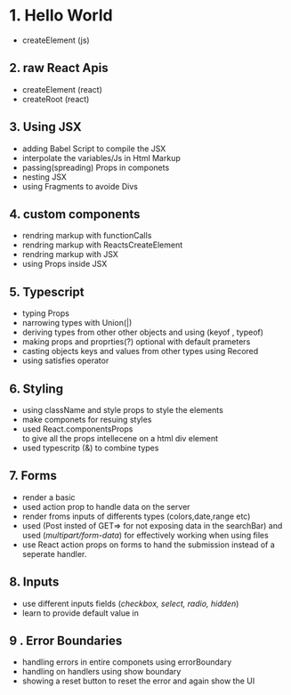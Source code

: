 # 1. Hello World

- createElement (js)

## 2. raw React Apis

- createElement (react)
- createRoot (react)

## 3. Using JSX

- adding Babel Script to compile the JSX
- interpolate the variables/Js in Html Markup
- passing(spreading) Props in componets
- nesting JSX
- using Fragments to avoide Divs

## 4. custom components

- rendring markup with functionCalls
- rendring markup with ReactsCreateElement
- rendring markup with JSX
- using Props inside JSX

## 5. Typescript

- typing Props
- narrowing types with Union(|)
- deriving types from other other objects and using (keyof , typeof)
- making props and proprties(?) optional with default prameters
- casting objects keys and values from other types using Recored
- using satisfies operator

## 6. Styling

- using className and style props to style the elements
- make componets for resuing styles
- used React.componentsProps<div> to give all the props intellecene on a html div element
- used typescritp (&) to combine types

## 7. Forms

- render a basic
- used action prop to handle data on the server
- render froms inputs of differents types (colors,date,range etc)
- used (Post insted of GET=> for not exposing data in the searchBar) and
used (*multipart/form-data*) for effectively working when using files
- use React action props on forms to hand the submission instead of a seperate handler.

## 8. Inputs

- use different inputs fields (*checkbox, select, radio, hidden*)
- learn to provide default value in

## 9 . Error Boundaries

- handling errors in entire componets using errorBoundary
- handling on handlers using show boundary
- showing a reset button to reset the error and again show the UI
